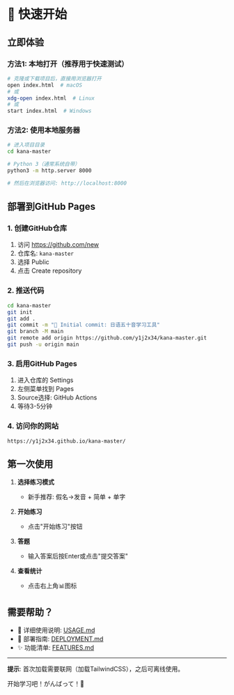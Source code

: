# 🚀 快速开始

## 立即体验

### 方法1: 本地打开（推荐用于快速测试）
```bash
# 克隆或下载项目后，直接用浏览器打开
open index.html  # macOS
# 或
xdg-open index.html  # Linux
# 或
start index.html  # Windows
```

### 方法2: 使用本地服务器
```bash
# 进入项目目录
cd kana-master

# Python 3（通常系统自带）
python3 -m http.server 8000

# 然后在浏览器访问: http://localhost:8000
```

## 部署到GitHub Pages

### 1. 创建GitHub仓库
1. 访问 https://github.com/new
2. 仓库名: `kana-master`
3. 选择 Public
4. 点击 Create repository

### 2. 推送代码
```bash
cd kana-master
git init
git add .
git commit -m "🎌 Initial commit: 日语五十音学习工具"
git branch -M main
git remote add origin https://github.com/y1j2x34/kana-master.git
git push -u origin main
```

### 3. 启用GitHub Pages
1. 进入仓库的 Settings
2. 左侧菜单找到 Pages
3. Source选择: GitHub Actions
4. 等待3-5分钟

### 4. 访问你的网站
```
https://y1j2x34.github.io/kana-master/
```

## 第一次使用

1. **选择练习模式**
   - 新手推荐: 假名→发音 + 简单 + 单字

2. **开始练习**
   - 点击"开始练习"按钮

3. **答题**
   - 输入答案后按Enter或点击"提交答案"

4. **查看统计**
   - 点击右上角📊图标

## 需要帮助？

- 📖 详细使用说明: [USAGE.md](USAGE.md)
- 🚀 部署指南: [DEPLOYMENT.md](DEPLOYMENT.md)
- ✨ 功能清单: [FEATURES.md](FEATURES.md)

---

**提示**: 首次加载需要联网（加载TailwindCSS），之后可离线使用。

开始学习吧！がんばって！💪

